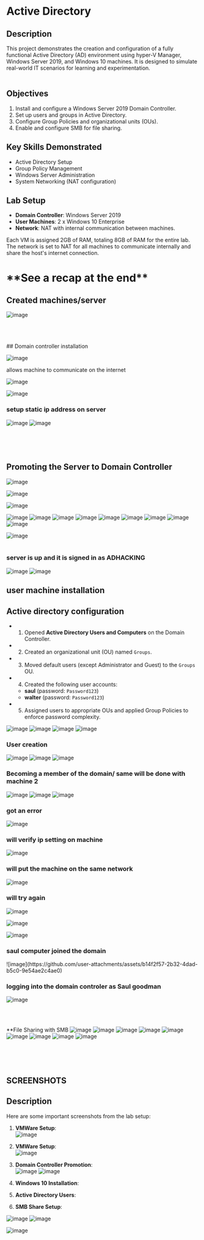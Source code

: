 <h1>Active Directory</h1>

<h2>Description</h2>
This project demonstrates the creation and configuration of a fully functional Active Directory (AD) environment using hyper-V Manager, Windows Server 2019, and Windows 10 machines. It is designed to simulate real-world IT scenarios for learning and experimentation.
<br />
<br />

## Objectives
1. Install and configure a Windows Server 2019 Domain Controller.
2. Set up users and groups in Active Directory.
3. Configure Group Policies and organizational units (OUs).
4. Enable and configure SMB for file sharing.


## Key Skills Demonstrated
- Active Directory Setup
- Group Policy Management
- Windows Server Administration
- System Networking (NAT configuration)

## Lab Setup
- **Domain Controller**: Windows Server 2019
- **User Machines**: 2 x Windows 10 Enterprise
- **Network**: NAT with internal communication between machines.

Each VM is assigned 2GB of RAM, totaling 8GB of RAM for the entire lab. The network is set to NAT for all machines to communicate internally and share the host's internet connection.

<h1>**See a recap at the end**</h1>

## Created machines/server 

![image](https://github.com/user-attachments/assets/b7faa6bb-7150-409d-9248-87006e5122df)


<br />
<br />
<br />
## Domain controller installation

![image](https://github.com/user-attachments/assets/b8d8c1b3-91a6-4253-aa29-f96843077558)

allows machine to communicate on the internet 

![image](https://github.com/user-attachments/assets/965b0c93-1e55-474e-8cc3-9694fbdb4a76)

![image](https://github.com/user-attachments/assets/194548d9-5cba-4aef-a035-abb5c4f262bc)


<h3>setup static ip address on server</h3>

![image](https://github.com/user-attachments/assets/0b9eb1f9-e6c9-4b29-b7df-087ff1f7ee95)
![image](https://github.com/user-attachments/assets/a8aff85e-0137-4fea-8154-bcd1a53159da)

<br />
<br />
<br />

## Promoting the Server to Domain Controller

![image](https://github.com/user-attachments/assets/df63c79a-9981-45a1-9ded-ff7f52039349)

![image](https://github.com/user-attachments/assets/72d1e433-0548-4ae2-8080-61695aab1066)

![image](https://github.com/user-attachments/assets/c85cca81-bfce-45ca-bdca-b740549f7e27)

![image](https://github.com/user-attachments/assets/81ccf916-51f8-4869-a2a8-17ea8ce300f0)
![image](https://github.com/user-attachments/assets/a2253f93-f254-4334-b964-bd9617a8564d)
![image](https://github.com/user-attachments/assets/95f20952-cf92-47b4-8afb-e98b3586f7c5)
![image](https://github.com/user-attachments/assets/7db3f69f-cabd-4052-aab0-d9bda779fefc)
![image](https://github.com/user-attachments/assets/19b580b4-ac0e-4d9f-a282-250fe9c863b0)
![image](https://github.com/user-attachments/assets/65aa9476-9d57-487f-9892-1a58e522768a)
![image](https://github.com/user-attachments/assets/64a7a21b-81de-4c55-8ee1-13c62b344b3d)
![image](https://github.com/user-attachments/assets/5e85d962-b610-4d8a-881d-4389c86a4cff)
![image](https://github.com/user-attachments/assets/47057efd-e797-4d68-8bd1-5948280bbb9f)

![image](https://github.com/user-attachments/assets/8482512f-389f-4db8-a099-89c92cce8661)
<br />
<br />

<h3>server is up and it is signed in as ADHACKING</h3>

![image](https://github.com/user-attachments/assets/94ece524-2794-4407-b961-f49924fed3b6)
![image](https://github.com/user-attachments/assets/22dcf879-ae50-4d21-8638-0e6e1ef0133e)


## user machine installation


## Active directory configuration 
- 1. Opened **Active Directory Users and Computers** on the Domain Controller.
- 2. Created an organizational unit (OU) named `Groups`.
- 3. Moved default users (except Administrator and Guest) to the `Groups` OU.
- 4. Created the following user accounts:
   - **saul** (password: `Password123`)
   - **walter** (password: `Password123`)
- 5. Assigned users to appropriate OUs and applied Group Policies to enforce password complexity.

![image](https://github.com/user-attachments/assets/815ca589-661f-4c7e-bd8f-2023b44ae2bc)
![image](https://github.com/user-attachments/assets/1dc3f160-03e9-422f-806a-abd307d8de77)
![image](https://github.com/user-attachments/assets/ec3885e3-b90a-448d-9a8c-c8ac27c63596)
![image](https://github.com/user-attachments/assets/4386844e-76fd-49b2-a837-6f8a433ef5e1)

<h3> User creation </h3>

![image](https://github.com/user-attachments/assets/332899e1-b687-4358-beda-cd874af3a652)
![image](https://github.com/user-attachments/assets/cc60c922-aee0-48eb-9d13-5d579862ce9e)
![image](https://github.com/user-attachments/assets/8d3ba7ec-494b-4e48-bb88-7a11316a7d31)

<h3> Becoming a member of the domain/ same will be done with machine 2</h3>

![image](https://github.com/user-attachments/assets/45f839aa-cc4f-408c-9c09-369cce9e0dd4)
![image](https://github.com/user-attachments/assets/ec18d779-82c4-428c-a9bb-1ed5151f853c)
![image](https://github.com/user-attachments/assets/65e0b8cb-7acb-4a59-b24d-08351a135148)

<h3> got an error </h3>

![image](https://github.com/user-attachments/assets/4b92203c-3ed6-4642-8ed5-d6895fc0832f)
<br />
<h3> will verify ip setting on machine </h3>

![image](https://github.com/user-attachments/assets/f317c3df-3c8d-4707-9a12-1f7f3be32d92)

<h3> will put the machine on the same network  </h3>

![image](https://github.com/user-attachments/assets/972d8b30-2dfd-4a46-9db4-cbd67d31ffec)

<h3> will try again </h3>

![image](https://github.com/user-attachments/assets/89a96ac9-613e-40f9-a7dd-2c62fa6f729a)

![image](https://github.com/user-attachments/assets/ef369b96-f2df-493a-a8c5-fbdf6b447011)

![image](https://github.com/user-attachments/assets/1fc5668b-7c9a-4ca6-8636-b1a124742d48)

<h3>saul computer joined the domain</h3>
![image](https://github.com/user-attachments/assets/b14f2f57-2b32-4dad-b5c0-9e54ae2c4ae0)

<h3> logging  into the domain controler as Saul goodman </h3>

![image](https://github.com/user-attachments/assets/8cd674e3-8a66-4f49-a872-528f19eecb23)

<br />
<br />

**File Sharing with SMB
![image](https://github.com/user-attachments/assets/adbe71ee-b976-4e09-91a5-8a3dac1bd8f3)
![image](https://github.com/user-attachments/assets/a5478e71-f0d0-4013-9946-4887d52b613e)
![image](https://github.com/user-attachments/assets/50bf206b-b868-4a5f-a896-82ac912d361f)
![image](https://github.com/user-attachments/assets/28822667-f3a1-4465-b44f-035bedb834ec)
![image](https://github.com/user-attachments/assets/370e63dd-407a-4097-a0dd-bbd37e7c5765)
![image](https://github.com/user-attachments/assets/b16c6874-92b2-4678-82a8-cc8226070233)
![image](https://github.com/user-attachments/assets/ae54be1c-2cb5-43fd-84de-baac22a5dc74)
![image](https://github.com/user-attachments/assets/4d075ea7-e178-477b-954a-d966dcce7ca3)
![image](https://github.com/user-attachments/assets/a52cbb14-1c38-403f-95e3-a0721afd3c18)

<br />
<br />
<br />

## SCREENSHOTS  
<h2>Description</h2>
Here are some important screenshots from the lab setup:

1. **VMWare Setup**:  
![image](https://github.com/user-attachments/assets/b7faa6bb-7150-409d-9248-87006e5122df)

2. **VMWare Setup**:  
![image](https://github.com/user-attachments/assets/194548d9-5cba-4aef-a035-abb5c4f262bc)

3. **Domain Controller Promotion**:  
![image](https://github.com/user-attachments/assets/19b580b4-ac0e-4d9f-a282-250fe9c863b0)
![image](https://github.com/user-attachments/assets/65aa9476-9d57-487f-9892-1a58e522768a)

4. **Windows 10 Installation**:  

5. **Active Directory Users**:  

6. **SMB Share Setup**:

![image](https://github.com/user-attachments/assets/7b9e0bda-d42f-433e-85a7-4f1a5905b9aa)
![image](https://github.com/user-attachments/assets/139390c7-f3b8-4593-9666-6a1173659be4)

![image](https://github.com/user-attachments/assets/02d59adc-59e2-48bc-8b00-2c5bae1d2f66)




